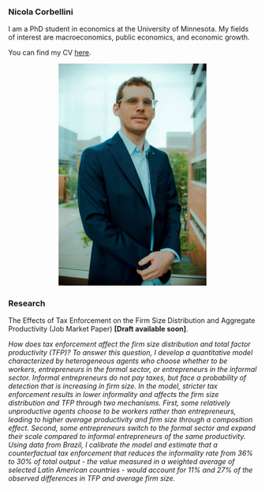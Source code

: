### Nicola Corbellini
I am a PhD student in economics at the University of Minnesota. My fields of interest are macroeconomics, public economics, and economic growth.

You can find my CV [here](/assets/Nicola_Corbellini_CV.pdf).  


<p align="center">
  <img src="/assets/Picture.jpg" width="300" title="">
</p>

### Research 
The Effects of Tax Enforcement on the Firm Size Distribution and Aggregate Productivity (Job Market Paper) **[Draft available soon]**.

_How does tax enforcement affect the firm size distribution and total factor productivity (TFP)? To answer this question, I develop a quantitative model characterized by heterogeneous agents who choose whether to be workers, entrepreneurs in the formal sector, or entrepreneurs in the informal sector. Informal entrepreneurs do not pay taxes, but face a probability of detection that is increasing in firm size. In the model, stricter tax enforcement results in lower informality and affects the firm size distribution and TFP through two mechanisms. First, some relatively unproductive agents choose to be workers rather than entrepreneurs, leading to higher average productivity and firm size through a composition effect. Second, some entrepreneurs switch to the formal sector and expand their scale compared to informal entrepreneurs of the same productivity. Using data from Brazil, I calibrate the model and estimate that a counterfactual tax enforcement that 
    reduces the informality rate from 36\% to 30\% of total output - the value measured in a weighted average of selected Latin American countries - 
    would account for 11\% and 27\% of the observed differences in TFP and average firm size._


 
